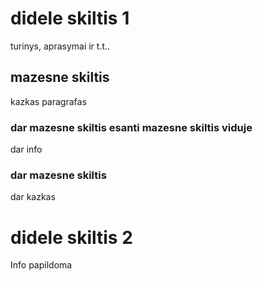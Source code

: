 # didele skiltis 1
turinys, aprasymai ir t.t..

## mazesne skiltis
kazkas
paragrafas
### dar mazesne skiltis esanti mazesne skiltis viduje
dar info

### dar mazesne skiltis
dar kazkas

# didele skiltis 2
Info papildoma